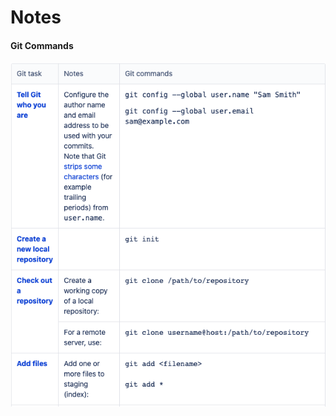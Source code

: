 # Notes
#### Git Commands
![Image 1](https://github.com/vikassharma96/Notes/blob/master/Images/1.png)
